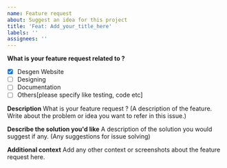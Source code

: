 ```yaml
---
name: Feature request
about: Suggest an idea for this project
title: 'Feat: Add_your_title_here'
labels: ''
assignees: ''
---
```


<!--- Delete things that may be irrelevant to your feature request. --->
<!--- Remove the description of topics like in "**Describtion**" Remove "What is your feature request ? (A description of the...." --->

**What is your feature request related to ?**

- [x] Desgen Website
- [ ] Designing
- [ ] Documentation
- [ ] Others[please specify like testing, code etc]

**Description**
What is your feature request ? (A description of the feature. Write about the problem or idea you want to refer in this issue.)

**Describe the solution you'd like**
A description of the solution you would suggest if any. (Any suggestions for issue solving)

**Additional context**
Add any other context or screenshots about the feature request here.
